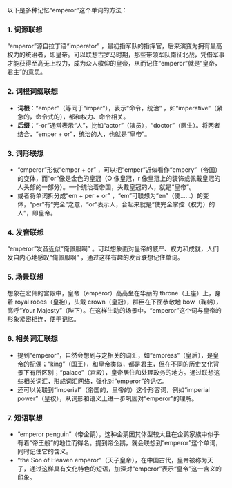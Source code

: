 以下是多种记忆“emperor”这个单词的方法：
### 1. 词源联想
“emperor”源自拉丁语“imperator” ，最初指军队的指挥官，后来演变为拥有最高权力的统治者，即皇帝。可以联想古罗马时期，那些带领军队南征北战，凭借军事才能获得至高无上权力，成为众人敬仰的皇帝，从而记住“emperor”就是“皇帝，君主”的意思。

### 2. 词根词缀联想
 - **词根**：“emper”（等同于“imper”），表示“命令，统治” ，如“imperative”（紧急的，命令式的），都和权力、命令相关。
 - **后缀**：“-or”通常表示“人”，比如“actor”（演员），“doctor”（医生）。将两者结合，“emper + or”，统治的人，也就是“皇帝”。 

### 3. 词形联想
 - “emperor”形似“emper + or” ，可以把“emper”近似看作“empery”（帝国）的变体，而“or”像是金色的皇冠（O 像皇冠，r 像皇冠上的装饰或佩戴皇冠的人头部的一部分）。一个统治着帝国，头戴皇冠的人，就是“皇帝”。
 - 或者将单词拆分成“em + per + or” ，“em”可联想为“en”（使……）的变体，“per”有“完全”之意，“or”表示人，合起来就是“使完全掌控（权力）的人”，即皇帝。

### 4. 发音联想
“emperor”发音近似“俺佩服啊” 。可以想象面对皇帝的威严、权力和成就，人们发自内心地感叹“俺佩服啊” ，通过这样有趣的发音联想记住单词。 

### 5. 场景联想
想象在宏伟的宫殿中，皇帝（emperor）高高坐在华丽的 throne（王座）上，身着 royal robes（皇袍），头戴 crown（皇冠），群臣在下面恭敬地 bow（鞠躬），高呼“Your Majesty”（陛下）。在这样生动的场景中，“emperor”这个词与皇帝的形象紧密相连，便于记忆。

### 6. 相关词汇联想
 - 提到“emperor”，自然会想到与之相关的词汇，如“empress”（皇后），是皇帝的配偶；“king”（国王），和皇帝类似，都是君主，但在不同的历史文化背景下有所区别；“palace”（宫殿），皇帝居住和处理政务的地方。通过联想这些相关词汇，形成词汇网络，强化对“emperor”的记忆。
 - 还可以关联到“imperial”（帝国的，皇帝的）这个形容词，例如“imperial power”（皇权），从词形和语义上进一步巩固对“emperor”的理解。 

### 7. 短语联想
 - “emperor penguin”（帝企鹅），这种企鹅因其体型较大且在企鹅家族中似乎有着“帝王般”的地位而得名。提到帝企鹅，就会联想到“emperor”这个单词，同时记住它的含义。
 - “the Son of Heaven emperor”（天子皇帝），在中国古代，皇帝被称为天子，通过这样具有文化特色的短语，加深对“emperor”表示“皇帝”这一含义的印象。 